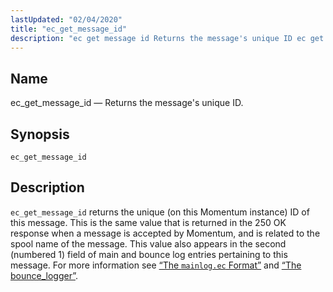 ```yaml
---
lastUpdated: "02/04/2020"
title: "ec_get_message_id"
description: "ec get message id Returns the message's unique ID ec get message id ec get message id returns the unique on this Momentum instance ID of this message This is the same value that is returned in the 250 OK response when a message is accepted by Momentum and is..."
---
```


<a name="sieve.ref.ec_get_message_id"></a> 
## Name

ec_get_message_id — Returns the message's unique ID.

## Synopsis

`ec_get_message_id`

<a name="idp29640624"></a> 
## Description

`ec_get_message_id` returns the unique (on this Momentum instance) ID of this message. This is the same value that is returned in the 250 OK response when a message is accepted by Momentum, and is related to the spool name of the message. This value also appears in the second (numbered 1) field of main and bounce log entries pertaining to this message. For more information see [“The `mainlog.ec` Format”](/momentum/3/3-reference/log-formats-version-3#log_formats.mainlog3) and [“The bounce_logger”](/momentum/3/3-reference/log-formats-version-3#log_formats.bouncelog3).